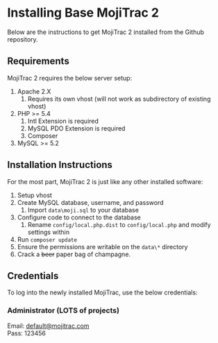 # Installing Base MojiTrac 2 #

Below are the instructions to get MojiTrac 2 installed from the Github repository. 

## Requirements ##

MojiTrac 2 requires the below server setup:

1. Apache 2.X
	1. Requires its own vhost (will not work as subdirectory of existing vhost)
2. PHP >= 5.4
	1. Intl Extension is required
	2. MySQL PDO Extension is required
	3. Composer
3. MySQL >= 5.2

## Installation Instructions ##

For the most part, MojiTrac 2 is just like any other installed software:

1. Setup vhost
2. Create MySQL database, username, and password
	1. Import `data\moji.sql` to your database
3. Configure code to connect to the database
	1. Rename `config/local.php.dist` to `config/local.php` and modify settings within
4. Run `composer update`
5. Ensure the permissions are writable on the `data\*` directory
6. Crack a <strike>beer</strike> paper bag of champagne. 
 
## Credentials ##

To log into the newly installed MojiTrac, use the below credentials:

### Administrator (LOTS of projects) ###
Email: default@mojitrac.com<br />
Pass: 123456